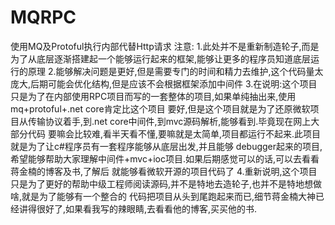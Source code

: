 
# MQRPC
使用MQ及Protoful执行内部代替Http请求
注意:
1.此处并不是重新制造轮子,而是为了从底层逐渐搭建起一个能够运行起来的框架,能够让更多的程序员知道底层运行的原理
2.能够解决问题是更好,但是需要专门的时间和精力去维护,这个代码量太庞大,后期可能会优化结构,但是应该不会根据框架添加中间件
3.在说明:这个项目只是为了在内部使用RPC项目而写的一套整体的项目,如果单纯抽出来,使用mq+protoful+.net core肯定比这个项目
  要好,但是这个项目就是为了还原微软项目从传输协议着手,到.net core中间件,到mvc源码解析,能够看到.毕竟现在网上大部分代码
  要嘛会比较难,看半天看不懂,要嘛就是太简单,项目都运行不起来.此项目就是为了让c#程序员有一套程序能够从底层出发,并且能够
  debugger起来的项目,希望能够帮助大家理解中间件+mvc+ioc项目.如果后期感觉可以的话,可以去看看蒋金楠的博客及书,了解后
  就能够看微软开源的项目代码了
4.重新说明,这个项目只是为了更好的帮助中级工程师阅读源码,并不是特地去造轮子,也并不是特地想做啥,就是为了能够有一个整合的
  代码把项目从头到尾跑起来而已,细节蒋金楠大神已经讲得很好了,如果看我写的辣眼睛,去看看他的博客,买买他的书.
